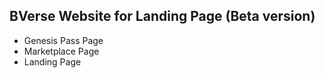 ## BVerse Website for Landing Page (Beta version)

- Genesis Pass Page
- Marketplace Page
- Landing Page